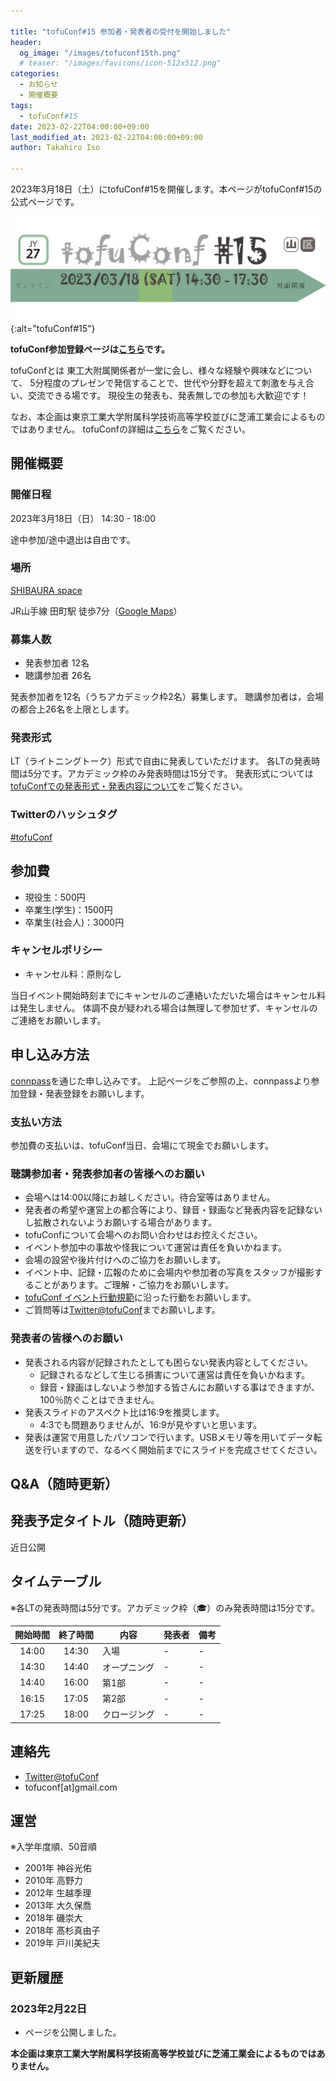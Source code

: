 ```yaml
---

title: "tofuConf#15 参加者・発表者の受付を開始しました"
header:
  og_image: "/images/tofuconf15th.png"
  # teaser: "/images/favicons/icon-512x512.png"
categories:
  - お知らせ
  - 開催概要
tags:
  - tofuConf#15
date: 2023-02-22T04:00:00+09:00
last_modified_at: 2023-02-22T04:00:00+09:00
author: Takahiro Iso

---
```


2023年3月18日（土）にtofuConf#15を開催します。本ページがtofuConf#15の公式ページです。

![](/images/tofuconf15th.png){:alt="tofuConf#15"}

__tofuConf参加登録ページは[こちら](https://tofuconf.connpass.com/event/274126)です。__

tofuConfとは
東工大附属関係者が一堂に会し、様々な経験や興味などについて、
5分程度のプレゼンで発信することで、世代や分野を超えて刺激を与え合い、交流できる場です。
現役生の発表も、発表無しでの参加も大歓迎です！

なお、本企画は東京工業大学附属科学技術高等学校並びに芝浦工業会によるものではありません。
tofuConfの詳細は[こちら](/about/)をご覧ください。


## 開催概要

### 開催日程

2023年3月18日（日） 14:30 - 18:00

途中参加/途中退出は自由です。

### 場所

[SHIBAURA space](https://www.instabase.jp/space/5089645298?planType=hourly&cat=kaigishitsu)

JR山手線 田町駅 徒歩7分（[Google Maps](https://goo.gl/maps/YpvYRSTDhtqVxjtr6)）

### 募集人数

* 発表参加者 12名
* 聴講参加者 26名

発表参加者を12名（うちアカデミック枠2名）募集します。
聴講参加者は，会場の都合上26名を上限とします。

### 発表形式

LT（ライトニングトーク）形式で自由に発表していただけます。
各LTの発表時間は5分です。アカデミック枠のみ発表時間は15分です。
発表形式については[tofuConfでの発表形式・発表内容について](/about/presentation/)をご覧ください。

### Twitterのハッシュタグ

[#tofuConf](https://twitter.com/hashtag/tofuConf)

## 参加費

* 現役生：500円
* 卒業生(学生)：1500円
* 卒業生(社会人)：3000円

### キャンセルポリシー

* キャンセル料：原則なし

当日イベント開始時刻までにキャンセルのご連絡いただいた場合はキャンセル料は発生しません。
体調不良が疑われる場合は無理して参加せず、キャンセルのご連絡をお願いします。

## 申し込み方法

[connpass](https://tofuconf.connpass.com/event/253885)を通じた申し込みです。
上記ページをご参照の上、connpassより参加登録・発表登録をお願いします。

### 支払い方法

参加費の支払いは、tofuConf当日、会場にて現金でお願いします。

### 聴講参加者・発表参加者の皆様へのお願い

* 会場へは14:00以降にお越しください。待合室等はありません。
* 発表者の希望や運営上の都合等により、録音・録画など発表内容を記録ないし拡散されないようお願いする場合があります。
* tofuConfについて会場へのお問い合わせはお控えください。
* イベント参加中の事故や怪我について運営は責任を負いかねます。
* 会場の設営や後片付けへのご協力をお願いします。
* イベント中、記録・広報のために会場内や参加者の写真をスタッフが撮影することがあります。ご理解・ご協力をお願いします。
* [tofuConf イベント行動規範](/conduct/)に沿った行動をお願いします。
* ご質問等は[Twitter@tofuConf](https://twitter.com/tofuConf)までお願いします。

### 発表者の皆様へのお願い

* 発表される内容が記録されたとしても困らない発表内容としてください。
  * 記録されるなどして生じる損害について運営は責任を負いかねます。
  * 録音・録画はしないよう参加する皆さんにお願いする事はできますが、100％防ぐことはできません。
* 発表スライドのアスペクト比は16:9を推奨します。
  * 4:3でも問題ありませんが、16:9が見やすいと思います。
* 発表は運営で用意したパソコンで行います。USBメモリ等を用いてデータ転送を行いますので、なるべく開始前までにスライドを完成させてください。

## Q&A（随時更新）

## 発表予定タイトル（随時更新）

近日公開

<!--
※発表順・敬称略

| 発表者名 | 発表予定タイトル |
|:--------:|:----------------------:|

[AC]はアカデミック枠での発表です
-->

## タイムテーブル

※各LTの発表時間は5分です。アカデミック枠（🎓）のみ発表時間は15分です。

| 開始時間 | 終了時間 | 内容 | 発表者 | 備考 |
| :---: | :---: | --- | --- | --- |
| 14:00 | 14:30 | 入場 | - | - |
| 14:30 | 14:40 | オープニング | - | - |
| 14:40 | 16:00 | 第1部 | - | - |
| 16:15 | 17:05 | 第2部 | - | - |
| 17:25 | 18:00 | クロージング | - | - |

<!--
[](/images/timetable_tofuconf15th.jpg)
-->

## 連絡先

* [Twitter@tofuConf](https://twitter.com/tofuConf)
* tofuconf[at]gmail.com

## 運営

※入学年度順、50音順

* 2001年 神谷光佑
* 2010年 高野力
* 2012年 生越季理
* 2013年 大久保喬
* 2018年 磯崇大
* 2018年 髙杉真由子
* 2019年 戸川美紀夫


## 更新履歴

### 2023年2月22日

* ページを公開しました。

__本企画は東京工業大学附属科学技術高等学校並びに芝浦工業会によるものではありません。__
